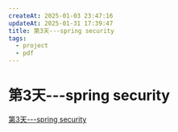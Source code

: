 ```yaml
---
createAt: 2025-01-03 23:47:16
updateAt: 2025-01-31 17:39:47
title: 第3天---spring security
tags:
  - project
  - pdf
---
```


# 第3天---spring security

[第3天---spring security](/PDFs/第3天---spring%20security.pdf)